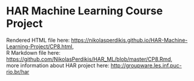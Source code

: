 # HAR Machine Learning Course Project
Rendered HTML file here: https://nikolasperdikis.github.io/HAR-Machine-Learning-Project/CP8.html,  
R Markdown file here: https://github.com/NikolasPerdikis/HAR_ML/blob/master/CP8.Rmd,  
more information about HAR project here: http://groupware.les.inf.puc-rio.br/har
